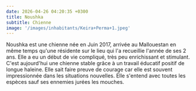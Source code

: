 ```yaml
---
date: 2026-04-26 04:20:35 +0300
title: Noushka
subtitle: Chienne
image: '/images/inhabitants/Keira+Perma+1.jpeg'
---
```


Noushka est une chienne née en Juin 2017, arrivée au Mallouestan en même temps qu'une résidente sur le lieu qui l'a recueillie l'année de ses 2 ans. Elle a eu un début de vie compliqué, très peu enrichissant et stimulant. C'est aujourd'hui une chienne stable grâce à un travail éducatif positif de longue haleine. Elle sait faire preuve de courage car elle est souvent impressionnée dans les situations nouvelles. Elle s'entend avec toutes les espèces sauf ses ennemies jurées les mouches. 